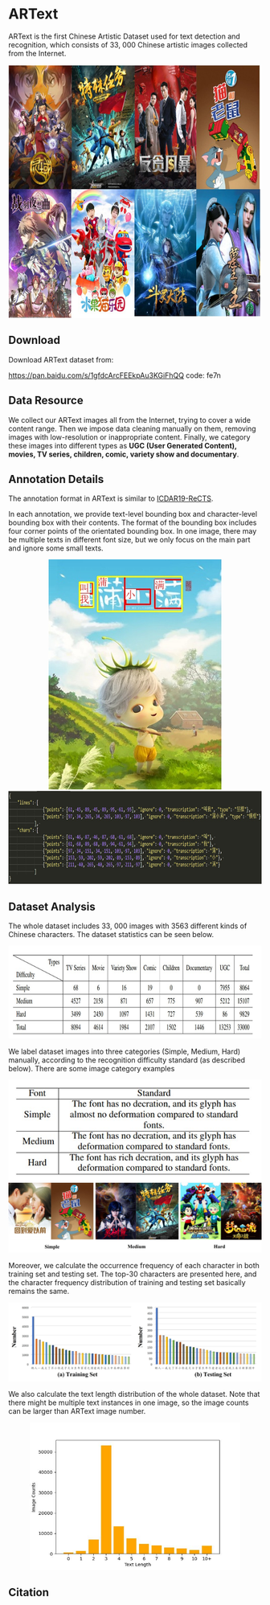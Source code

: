 
# ARText

ARText is the first Chinese Artistic Dataset used for text detection and recognition, which consists of 33, 000 Chinese artistic images collected from the Internet.

<div align=center>
    <img src="../resources/ARText_examples.jpg" width="780" height="504" />
</div>



## Download

Download ARText dataset from:

https://pan.baidu.com/s/1gfdcArcFEEkpAu3KGiFhQQ   code: fe7n



## Data Resource

We collect our ARText images all from the Internet, trying to cover a wide content range. Then we impose data cleaning manually on them, removing images with low-resolution or inappropriate content. Finally, we category these images into different types as **UGC (User Generated Content), movies, TV series, children, comic, variety show and documentary**.



## Annotation Details

The annotation format in ARText is similar to [ICDAR19-ReCTS](https://rrc.cvc.uab.es/?ch=12).

In each annotation, we provide text-level bounding box and character-level bounding box with their contents. The format of the bounding box includes four corner points of the orientated bounding box. In one image, there may be multiple texts in different font size, but we only focus on the main part and ignore some small texts.  

<div align=center>
    <img src="../resources/annotation_example_img.jpg" />
</div>

<div align=center>
    <img src="../resources/annotation_example.jpg" width="816" height="185" />
</div>



## Dataset Analysis

The whole dataset includes 33, 000 images with 3563 different kinds of Chinese characters. The dataset statistics can be seen below. 

<div align=center>
    <img src="../resources/ARText_statistics.jpg" width="816" height="185" />
</div>

We label dataset images into three categories (Simple, Medium, Hard) manually, according to the recognition difficulty standard (as described below). There are some image category examples

<div align=center>
    <img src="../resources/ARText_classification_standard.jpg" width="534" height="202" />
</div>

   

<img src="../resources/ARText_category_examples.jpg" style="zoom:50%;" />

Moreover, we calculate the occurrence frequency of each character in both training set and testing set. The top-30 characters are presented here, and the character frequency distribution of training and testing set basically remains the same. 

<img src="../resources/character-frequency.jpg" style="zoom:67%;" />

We also calculate the text length distribution of the whole dataset. Note that there might be multiple text instances in one image, so the image counts can be larger than ARText image number.  

<div align=center>
    <img src="../resources/calculate_text_length.jpg" width="420" height="294" />
</div>




## Citation



